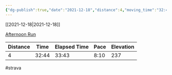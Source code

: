 ```yaml
---
{"dg-publish":true,"date":"2021-12-18","distance":4,"moving_time":"32:44","elapsed_time":"33:43","pace":"8:10","total_elevation_gain":237,"url":"https://www.strava.com/activities/6400616594","permalink":"/01-personal/strava/2021-12-18-afternoon-run/","dgPassFrontmatter":true}
---
```



[[2021-12-18\|2021-12-18]]

[Afternoon Run](https://www.strava.com/activities/6400616594)

| Distance | Time  | Elapsed Time | Pace | Elevation |
| -------- | ----- | ------------ | ---- | --------- |
| 4        | 32:44 | 33:43        | 8:10 | 237       |




#strava
